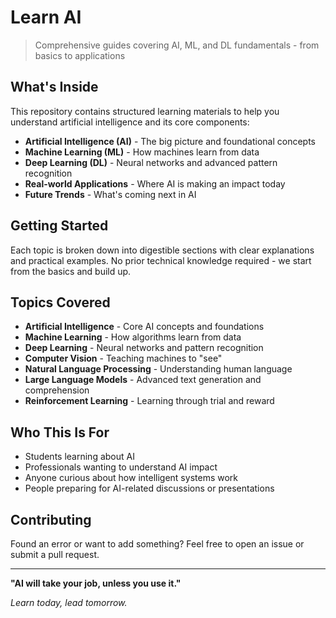 # Learn AI

> Comprehensive guides covering AI, ML, and DL fundamentals - from basics to applications

## What's Inside

This repository contains structured learning materials to help you understand artificial intelligence and its core components:

- **Artificial Intelligence (AI)** - The big picture and foundational concepts
- **Machine Learning (ML)** - How machines learn from data
- **Deep Learning (DL)** - Neural networks and advanced pattern recognition
- **Real-world Applications** - Where AI is making an impact today
- **Future Trends** - What's coming next in AI

## Getting Started

Each topic is broken down into digestible sections with clear explanations and practical examples. No prior technical knowledge required - we start from the basics and build up.

## Topics Covered

- **Artificial Intelligence** - Core AI concepts and foundations
- **Machine Learning** - How algorithms learn from data  
- **Deep Learning** - Neural networks and pattern recognition
- **Computer Vision** - Teaching machines to "see"
- **Natural Language Processing** - Understanding human language
- **Large Language Models** - Advanced text generation and comprehension
- **Reinforcement Learning** - Learning through trial and reward

## Who This Is For

- Students learning about AI
- Professionals wanting to understand AI impact
- Anyone curious about how intelligent systems work
- People preparing for AI-related discussions or presentations

## Contributing

Found an error or want to add something? Feel free to open an issue or submit a pull request.

---

**"AI will take your job, unless you use it."**

*Learn today, lead tomorrow.*
